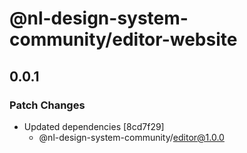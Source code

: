 # @nl-design-system-community/editor-website

## 0.0.1

### Patch Changes

- Updated dependencies [8cd7f29]
  - @nl-design-system-community/editor@1.0.0
